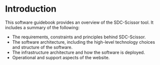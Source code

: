 # Introduction
This software guidebook provides an overview of the SDC-Scissor tool. It includes a summary of the following:

* The requirements, constraints and principles behind SDC-Scissor.
* The software architecture, including the high-level technology choices and structure of the software.
* The infrastructure architecture and how the software is deployed.
* Operational and support aspects of the website.

